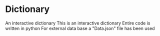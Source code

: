 # Dictionary
An interactive dictionary
This is an interactive dictionary
Entire code is written in python
For external data base a "Data.json" file has been used
